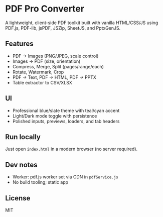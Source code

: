 # PDF Pro Converter

A lightweight, client-side PDF toolkit built with vanilla HTML/CSS/JS using PDF.js, PDF-lib, jsPDF, JSZip, SheetJS, and PptxGenJS.

## Features
- PDF → Images (PNG/JPEG, scale control)
- Images → PDF (size, orientation)
- Compress, Merge, Split (pages/range/each)
- Rotate, Watermark, Crop
- PDF → Text, PDF → HTML, PDF → PPTX
- Table extractor to CSV/XLSX

## UI
- Professional blue/slate theme with teal/cyan accent
- Light/Dark mode toggle with persistence
- Polished inputs, previews, loaders, and tab headers

## Run locally
Just open `index.html` in a modern browser (no server required).

## Dev notes
- Worker: pdf.js worker set via CDN in `pdfService.js`
- No build tooling; static app

## License
MIT
